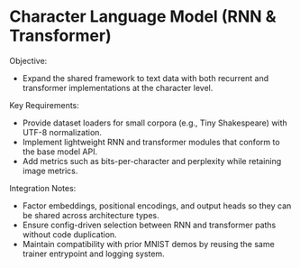 # Character Language Model (RNN & Transformer)

Objective:
- Expand the shared framework to text data with both recurrent and transformer implementations at the character level.

Key Requirements:
- Provide dataset loaders for small corpora (e.g., Tiny Shakespeare) with UTF-8 normalization.
- Implement lightweight RNN and transformer modules that conform to the base model API.
- Add metrics such as bits-per-character and perplexity while retaining image metrics.

Integration Notes:
- Factor embeddings, positional encodings, and output heads so they can be shared across architecture types.
- Ensure config-driven selection between RNN and transformer paths without code duplication.
- Maintain compatibility with prior MNIST demos by reusing the same trainer entrypoint and logging system.
